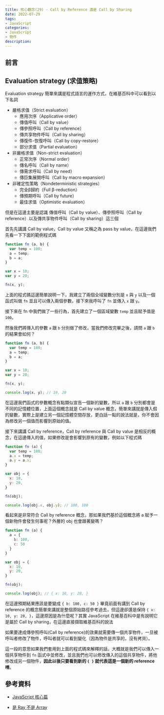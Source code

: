 ```yaml
---
title: 核心觀念(29) - Call by Reference 還是 Call by Sharing
date: 2022-07-29
tags:
- JavaScript
categories:
- JavaScript
- 物件
description:
---
```


## 前言


## Evaluation strategy (求值策略)

Evaluation strategy 簡單來講是程式語言的運作方式，在維基百科中可以看到以下名詞

- 嚴格求值（Strict evaluation）
  - 應用次序（Applicative order）
  - 傳值呼叫（Call by value）
  - 傳參照呼叫（Call by reference）
  - 傳共享物件呼叫（Call by sharing）
  - 傳復件-恢復呼叫（Call by copy-restore）
  - 部分求值（Partial evaluation）
- 非嚴格求值（Non-strict evaluation）
  - 正常次序（Normal order）
  - 傳名呼叫（Call by name）
  - 傳需求呼叫（Call by need）
  - 傳巨集展開呼叫（Call by macro expansion）
- 非確定性策略（Nondeterministic strategies）
  - 完全β歸約（Full β-reduction）
  - 傳預期呼叫（Call by future）
  - 最佳求值（Optimistic evaluation）

但是在這邊主要是認識 傳值呼叫（Call by value）、傳參照呼叫（Call by reference）以及傳共享物件呼叫（Call by sharing）這三個

首先先講講 Call by value，Call by value 又稱之為 pass by value，在這邊我們先看一下下面的範例程式碼


```javascript
function fn (a, b) {
  var temp = 100;
  a = temp;
  b = a;
}

var x = 10;
var y = 20;

fn(x, y);

```
上面的程式碼這邊簡單說明一下，我建立了兩個全域變數分別是 `x` 與 `y` 以及一個函式叫做 `fn` 並且可以傳入兩個參數，接下來我呼叫了 `fn` 並傳入 `x` 跟 `y`。

接下來在 fn 中我們做了一些行為，首先建立了一個區域變數 `temp` 並且賦予值是 `100`。

然後我們將傳入的參數 `a` 跟 `b` 分別做了修改，當我們修改完畢之後，請問 `a` 跟 `b` 的結果會如何？


```javascript
function fn (a, b) {
  var temp = 100;
  a = temp;
  b = a;
}

var x = 10;
var y = 20;

fn(x, y);

console.log(x, y); // 10, 20

```

在這邊我們函式的參數概念有點類似宣告一個新的變數，所以 `a` 跟 `b` 分別都會是不同的記憶體位置，上面這個概念就是 Call by value 概念，簡單來講就是傳入假的變數，實際上是建立另一個記憶體空間存放，更白話一點的說法就是，你不會因為修改另一個值而影響到原始的值。

接下來講講 Call by reference，Call by reference 與 Call by value 是相反的概念，在這邊傳入的值，如果修改是會影響到原有的變數，例如以下程式碼


```javascript
function fn (a) {
  var temp = 100;
  a.x = temp;
  a.y = a.x;
}

var obj = {
  x: 10,
  y: 20,
}

fn(obj);

console.log(obj.x, obj.y); // 100, 100
```

看起來是非常符合 Call by reference 概念，那如果我們基於這個概念將 a 賦予一個新物件會發生何事呢？外層的 obj 也會跟著變嗎？


```javascript
function fn (a) {
  a = {
    b: 100,
    c: 50
  }
}

var obj = {
  x: 10,
  y: 20,
}

fn(obj);

console.log(obj); // { x: 10, y: 20, }
```

在這邊預期結果應該是要變成 `{ b: 100, c: 50 }` 畢竟前面有講到 Call by reference 的概念簡單來講就是整個原始路徑參考過去，但這邊卻還是保持 `{ x: 10, y: 20, }`，這邊原因是為什麼呢？其實 JavaScript 在維基百科中是有說明它是屬於 Call by sharing，在這邊直接擷取維基百科的說法

如果要達成傳參照呼叫(Call by reference)的效果就需要傳一個共享物件，一旦被呼叫者修改了物件，呼叫者就可以看到變化（因為物件是共享的，沒有拷貝）。

這一段的意思如果我們套用到上面的程式碼來解釋的話，大概就是我們可以傳入一個共享物件到 `fn` 函式中並修改，並且我們也可以修改傳入的這個共享物件，將他修改成另一個物件，**因此以後只要看到新的 `{ }` 就代表這是一個新的 reference 唷**。

## 參考資料
- [JavaScript 核心篇](https://www.hexschool.com/courses/js-core.html)

- [是 Ray 不是 Array](https://israynotarray.com/javascript/20200904/1772972600/)